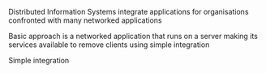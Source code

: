 
Distributed Information Systems integrate applications for organisations confronted with many networked applications

Basic approach is a networked application that runs on a server making its services available to remove clients using simple integration

Simple integration